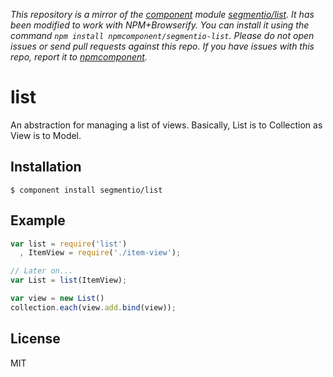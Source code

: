 *This repository is a mirror of the [component](http://component.io) module [segmentio/list](http://github.com/segmentio/list). It has been modified to work with NPM+Browserify. You can install it using the command `npm install npmcomponent/segmentio-list`. Please do not open issues or send pull requests against this repo. If you have issues with this repo, report it to [npmcomponent](https://github.com/airportyh/npmcomponent).*

# list

  An abstraction for managing a list of views. Basically, List is to Collection as View is to Model.

## Installation

    $ component install segmentio/list

## Example

```js
var list = require('list')
  , ItemView = require('./item-view');

// Later on...
var List = list(ItemView);

var view = new List()
collection.each(view.add.bind(view));
```

## License

  MIT
